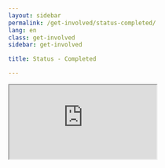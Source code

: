 ```yaml
---
layout: sidebar
permalink: /get-involved/status-completed/
lang: en
class: get-involved
sidebar: get-involved

title: Status - Completed

---
```


<iframe class="trello" src="https://trello.com/b/KWvQqGoV.html" scrolling="yes"></iframe>
